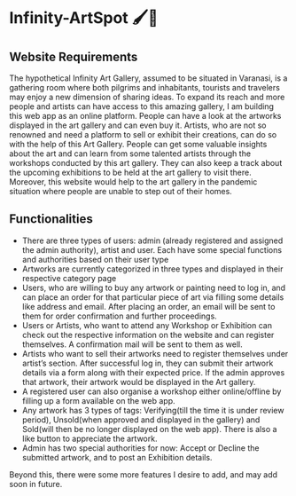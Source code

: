 # Infinity-ArtSpot :paintbrush::art:


## Website Requirements

The hypothetical Infinity Art Gallery, assumed to be situated in Varanasi, is a gathering room where both pilgrims and inhabitants, tourists and travelers may enjoy a new dimension of sharing ideas. To expand its reach and more people and artists can have access to this amazing gallery, I am building this web app as an online platform. People can have a look at the artworks displayed in the art gallery and can even buy it. Artists, who are not so renowned and need a platform to sell or exhibit their creations, can do so with the help of this Art Gallery. People can get some valuable insights about the art and can learn from some talented artists through the workshops conducted by this art gallery. They can also keep a track about the upcoming exhibitions to be held at the art gallery to visit there. Moreover, this website would help to the art gallery in the pandemic situation where people are unable to step out of their homes.

## Functionalities

- There are three types of users: admin (already registered and assigned the admin authority), artist and user. Each have some special functions and authorities based on their user type
- Artworks are currently categorized in three types and displayed in their respective category page
- Users, who are willing to buy any artwork or painting need to log in, and can place an order for that particular piece of art via filling some details like address and email. After placing an order, an email will be sent to them for order confirmation and further proceedings.
- Users or Artists, who want to attend any Workshop or Exhibition can check out the respective information on the website and can register themselves. A confirmation mail will be sent to them as well. 
- Artists who want to sell their artworks need to register themselves under artist’s section. After successful log in, they can submit their artwork details via a form along with their expected price. If the admin approves that artwork, their artwork would be displayed in the Art gallery.
- A registered user can also organise a workshop either online/offline by filling up a form available on the web app.
- Any artwork has 3 types of tags: Verifying(till the time it is under review period), Unsold(when approved and displayed in the gallery) and Sold(will then be no longer displayed on the web app). There is also a like button to appreciate the artwork.
- Admin has two special authorities for now: Accept or Decline the submitted artwork, and to post an Exhibition details.

Beyond this, there were some more features I desire to add, and may add soon in future. 


